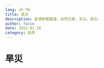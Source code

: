 ```yaml
---
lang: zh-TW
title: 旱災
description: 香港新聞報道，自然災害，天災，旱災。
author: false
date: 2022-01-26
category: 自然
---
```


# 旱災